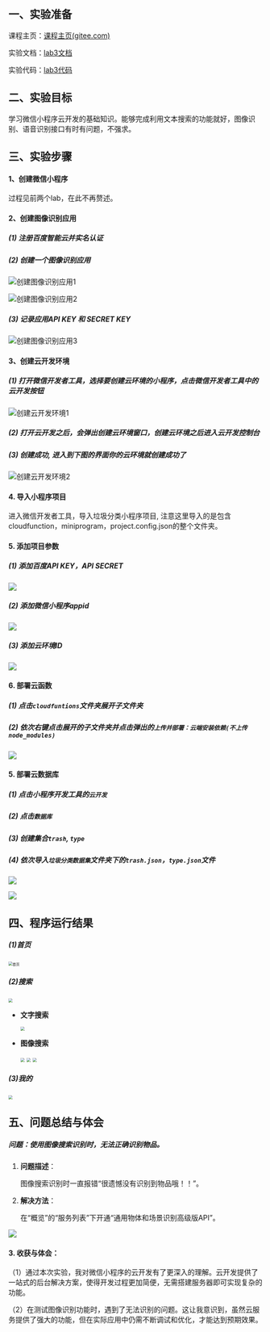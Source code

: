 ## 一、实验准备

课程主页：[课程主页(gitee.com)](https://gitee.com/gaopursuit/mobile_software)

实验文档：[lab3文档](https://developers.weixin.qq.com/community/develop/article/doc/0008aa90bc4e68c6a39f8b7e956813)

实验代码：[lab3代码](https://gitee.com/xxwan/garbage-sorting-applet)



## **二、实验目标**

学习微信小程序云开发的基础知识。能够完成利用文本搜索的功能就好，图像识别、语音识别接口有时有问题，不强求。



## 三、实验步骤

#### 1、创建微信小程序

过程见前两个lab，在此不再赘述。



#### 2、创建图像识别应用

##### (1) 注册百度智能云并实名认证

##### (2) 创建一个图像识别应用

![创建图像识别应用1](E:\ZERO\OneDrive\Desktop\移动应用开发实验\实验3\创建图像识别应用1.png)

![创建图像识别应用2](E:\ZERO\OneDrive\Desktop\移动应用开发实验\实验3\创建图像识别应用2.png)

##### (3) 记录应用API KEY 和 SECRET KEY

![创建图像识别应用3](E:\ZERO\OneDrive\Desktop\移动应用开发实验\实验3\创建图像识别应用3.png)



#### 3、创建云开发环境

##### (1) 打开微信开发者工具，选择要创建云环境的小程序，点击微信开发者工具中的云开发按钮

![创建云开发环境1](E:\ZERO\OneDrive\Desktop\移动应用开发实验\实验3\创建云开发环境1.png)

##### (2) 打开云开发之后，会弹出创建云环境窗口，创建云环境之后进入云开发控制台

##### (3) 创建成功, 进入到下图的界面你的云环境就创建成功了

![创建云开发环境2](E:\ZERO\OneDrive\Desktop\移动应用开发实验\实验3\创建云开发环境2.png)



#### 4. 导入小程序项目

进入微信开发者工具，导入垃圾分类小程序项目, 注意这里导入的是包含cloudfunction，miniprogram，project.config.json的整个文件夹。



#### 5. 添加项目参数

##### (1) 添加百度API KEY，API SECRET

![](E:\ZERO\OneDrive\Desktop\移动应用开发实验\实验3\修改api.png)

##### (2) 添加微信小程序appid

![](E:\ZERO\OneDrive\Desktop\移动应用开发实验\实验3\修改appid.png)

##### (3) 添加云环境ID

![](E:\ZERO\OneDrive\Desktop\移动应用开发实验\实验3\修改云空间ID.png)



#### 6. 部署云函数

##### (1) 点击`cloudfuntions`文件夹展开子文件夹

##### (2) 依次右键点击展开的子文件夹并点击弹出的`上传并部署：云端安装依赖(不上传node_modules)`

![](E:\ZERO\OneDrive\Desktop\移动应用开发实验\实验3\部署云函数.png)

#### 5. 部署云数据库

##### (1) 点击小程序开发工具的`云开发`

##### (2) 点击`数据库`

##### (3) 创建集合`trash`, `type`

#####  (4) 依次导入`垃圾分类数据集`文件夹下的`trash.json`，`type.json`文件

![](E:\ZERO\OneDrive\Desktop\移动应用开发实验\实验3\部署数据库1.png)

![](E:\ZERO\OneDrive\Desktop\移动应用开发实验\实验3\部署数据库2.png)



## 四、程序运行结果

##### (1)首页

<img src="E:\ZERO\OneDrive\Desktop\移动应用开发实验\实验3\运行结果首页.png" alt="首页" style="zoom:50%;" />

##### (2)搜索

<img src="E:\ZERO\OneDrive\Desktop\移动应用开发实验\实验3\运行结果搜索.png" style="zoom:50%;" />

+ **文字搜索**

  <img src="E:\ZERO\OneDrive\Desktop\移动应用开发实验\实验3\运行结果搜索文字.png" style="zoom:50%;" />

  

+ **图像搜索**

  <img src="E:\ZERO\OneDrive\Desktop\移动应用开发实验\实验3\运行结果搜索图像1.png" style="zoom:50%;" />
  
  <img src="E:\ZERO\OneDrive\Desktop\移动应用开发实验\实验3\运行结果搜索图像2.png" style="zoom:50%;" />
  
  <img src="E:\ZERO\OneDrive\Desktop\移动应用开发实验\实验3\运行结果搜索图像3.png" style="zoom:50%;" />

##### (3)我的

<img src="E:\ZERO\OneDrive\Desktop\移动应用开发实验\实验3\运行结果我的.png" style="zoom:50%;" />

  

  

## 五、问题总结与体会

#####  问题：使用图像搜索识别时，无法正确识别物品。

1. **问题描述**：

   图像搜索识别时一直报错“很遗憾没有识别到物品哦！！”。

2. **解决方法**：

   在“概览”的“服务列表”下开通“通用物体和场景识别高级版API”。
   

![](E:\ZERO\OneDrive\Desktop\移动应用开发实验\实验3\解决问题.png)



#### 3. 收获与体会：

（1）通过本次实验，我对微信小程序的云开发有了更深入的理解。云开发提供了一站式的后台解决方案，使得开发过程更加简便，无需搭建服务器即可实现复杂的功能。

（2）在测试图像识别功能时，遇到了无法识别的问题。这让我意识到，虽然云服务提供了强大的功能，但在实际应用中仍需不断调试和优化，才能达到预期效果。
